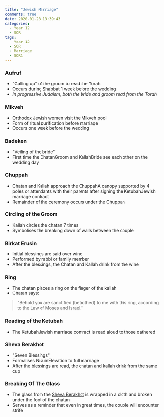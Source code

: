 ```yaml
---
title: "Jewish Marriage"
comments: true
date: 2020-01-28 13:39:43
categories:
  - Year 12
  - SOR
tags:
  - Year 12
  - SOR
  - Marriage
  - SOR1
---
```


### Aufruf
- "Calling up" of the groom to read the Torah
- Occurs during Shabbat 1 week before the wedding
- _In progressive Judaism, both the bride and groom read from the Torah_
### Mikveh
- Orthodox Jewish women visit the Mikveh pool
- Form of ritual purification before marriage
- Occurs one week before the wedding
### Badeken
- "Veiling of the bride"
- First time the <div class="tooltip" style="display: inline; text-decoration:">Chatan<span class="tooltiptext">Groom</span></div> and <div class="tooltip" style="display: inline;">Kallah<span class="tooltiptext">Bride</span></div> see each other on the wedding day
### Chuppah
- Chatan and Kallah approach the <div class="tooltip" style="display: inline;">Chuppah<span class="tooltiptext">A canopy supported by 4 poles or attendants</span></div> with their parents after signing the <div class="tooltip" style="display: inline;">Ketubah<span class="tooltiptext">Jewish marriage contract</span></div>
- Remainder of the ceremony occurs under the Chuppah
### Circling of the Groom
- Kallah circles the chatan 7 times
- Symbolises the breaking down of walls between the couple
### Birkat Erusin
- Initial blessings are said over wine
- Performed by rabbi or family member
- After the blessings, the Chatan and Kallah drink from the wine
### Ring
- The chatan places a ring on the finger of the kallah
- Chatan says:
> "Behold you are sanctified (betrothed) to me with this ring, according to the Law of Moses and Israel."

### Reading of the Ketubah
- The <div class="tooltip" style="display: inline;">Ketubah<span class="tooltiptext">Jewish marriage contract</span></div> is read aloud to those gathered
### Sheva Berakhot
- "Seven Blessings"
- Formalises <div class="tooltip" style="display: inline;">Nisuin<span class="tooltiptext">Elevation to full marriage</span></div>
- After the [blessings](https://www.myjewishlearning.com/article/the-sheva-berakhot/) are read, the chatan and kallah drink from the same cup
### Breaking Of The Glass
- The glass from the [Sheva Berakhot](#sheva-berakhot) is wrapped in a cloth and broken under the foot of the chatan
- Serves as a reminder that even in great times, the couple will encounter strife

